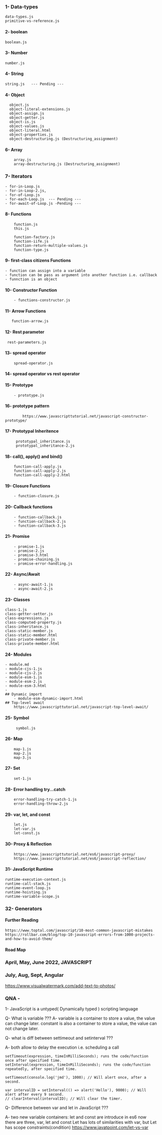 ### 1- Data-types
	data-types.js
	primitive-vs-reference.js

#### 2- boolean
	boolean.js

#### 3- Number
	number.js

#### 4- String
	string.js	--- Pending ---		

#### 4- Object
	  object.js
	  object-literal-extensions.js
	  object-assign.js
	  object-getter.js
	  object-is.js
	  object-values.js
	  object-literal.html
	  object-properties.js
	  object-destructuring.js (Destructuring_assignment)

#### 6- Array
		array.js
		array-destructuring.js (Destructuring_assignment)

### 7- Iterators  
	- for-in-Loop.js
	- for-in-Loop-2.js, 
	- for-of-Loop.js
	- for-each-Loop.js 	--- Pending ---
	- for-await-of-Loop.js -Pending ---
	
#### 8- Functions
		function.js
		this.js

		function-factory.js
		function-iife.js
		function-return-multiple-values.js
		function-type.js
		

#### 9- first-class citizens Functions
	- function can assign into a variable
	- function can be pass as argument into another function i.e. callback
	- funnction is an object

#### 10- Constructor Function
		- functions-constructor.js

#### 11- Arrow Functions
	   function-arrow.js 

#### 12- Rest parameter
	 rest-parameters.js

#### 13- spread operator
		spread-operator.js

#### 14- spread operator vs rest operator

#### 15- Prototype
		- prototype.js 

#### 16- prototype pattern
			https://www.javascripttutorial.net/javascript-constructor-prototype/

#### 17- Prototypal Inheritence
		 prototypal_inheritance.js
		 prototypal_inheritance-2.js

#### 18- call(), apply() and bind()
	    function-call-apply.js
		function-call-apply-2.js
		function-call-apply-2.html

#### 19- Closure Functions
		- function-closure.js


#### 20- Callback functions
		- function-callback.js
		- function-callback-2.js
		- function-callback-3.js

#### 21- Promise
		- promise-1.js
		- promise-2.js
		- promise-3.html
		- promise-chaining.js
		- promise-error-handling.js

#### 22- Async/Await
		- async-await-1.js
		- async-await-2.js

#### 23- Classes
	class-1.js
	class-getter-setter.js
	class-expressions.js
	class-computed-property.js
	class-inheritance.js
	class-static-member.js
	class-static-member.html
	class-private-member.js
	class-private-member.html

#### 24- Modules
	- module.md
	- module-cjs-1.js
	- module-cjs-2.js
	- module-esm-1.js
	- module-esm-2.js
	- module-esm-3.html
	- 
	## Dynamic import
		- module-esm-dynamic-import.html
	## Top-level await 
		https://www.javascripttutorial.net/javascript-top-level-await/

#### 25- Symbol
		 symbol.js

#### 26- Map
		map-1.js
		map-2.js
		map-3.js
#### 27- Set
		set-1.js

#### 28- Error handling try…catch
		error-handling-try-catch-1.js
		error-handling-throw-2.js

#### 29- var, let, and const
		let.js
		let-var.js
		let-const.js

#### 30- Proxy & Reflection

		https://www.javascripttutorial.net/es6/javascript-proxy/
		https://www.javascripttutorial.net/es6/javascript-reflection/

#### 31- JavaScript Runtime

	runtime-execution-context.js
	runtime-call-stack.js
	runtime-event-loop.js
	runtime-hoisting.js
	runtime-variable-scope.js


### 32- Generators

#### Further Reading 

	https://www.toptal.com/javascript/10-most-common-javascript-mistakes
	https://rollbar.com/blog/top-10-javascript-errors-from-1000-projects-and-how-to-avoid-them/



#### Road Map ####################################




### April, May, June 2022,	 JAVASCRIPT ###

### July, Aug, Sept,  	Angular   ### 	





https://www.visualwatermark.com/add-text-to-photos/


### QNA - 

1- JavaScript is a untyped( Dynamically typed ) scripting language

Q- What is variable ??? 
A- variable is a container to store a value, the value can change later.
   constant is also a  container to store a value, the value can not change later.

Q- what is diff between settimeout and setinterval ???

A- both allow to delay the execution i.e. scheduling a call

    setTimeout(expression, timeInMilliSeconds); runs the code/function once after specified time.
    setInterval(expression, timeInMilliSeconds); runs the code/function repeatedly, after specified time.

    setTimeout(console.log('jmd'), 1000); // Will alert once, after a second.

    var intervalID = setInterval(() => alert('Hello'), 9000); // Will alert after every 9 second.
    // clearInterval(intervalID); // Will clear the timer.

    

Q- Difference between var and let in JavaScript ???

A- two new variable containers: let and const are introduce in es6
    now there are three, var, let and const
    Let has lots of similarities with var, but Let has scope constraints(condition) 
    https://www.javatpoint.com/let-vs-var


